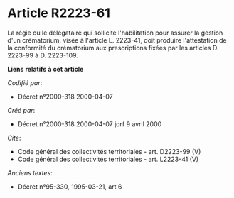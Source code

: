 # Article R2223-61

La régie ou le délégataire qui sollicite l'habilitation pour assurer la gestion d'un crématorium, visée à l'article L.
2223-41, doit produire l'attestation de la conformité du crématorium aux prescriptions fixées par les articles D. 2223-99 à
D. 2223-109.

**Liens relatifs à cet article**

_Codifié par_:

  - Décret n°2000-318 2000-04-07

_Créé par_:

  - Décret n°2000-318 2000-04-07 jorf 9 avril 2000

_Cite_:

  - Code général des collectivités territoriales - art. D2223-99 (V)
  - Code général des collectivités territoriales - art. L2223-41 (V)

_Anciens textes_:

  - Décret n°95-330, 1995-03-21, art 6
